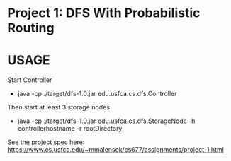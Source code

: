 # Project 1: DFS With Probabilistic Routing

# USAGE

Start Controller

* java -cp ./target/dfs-1.0.jar edu.usfca.cs.dfs.Controller

Then start at least 3 storage nodes

* java -cp ./target/dfs-1.0.jar edu.usfca.cs.dfs.StorageNode -h controllerhostname -r rootDirectory

See the project spec here: https://www.cs.usfca.edu/~mmalensek/cs677/assignments/project-1.html

